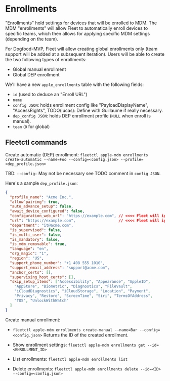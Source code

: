 # Enrollments

"Enrollments" hold settings for devices that will be enrolled to MDM.
The MDM "enrollments" will allow Fleet to automatically enroll devices to specific teams, which then allows for applying specific MDM settings (depending on the team).

For Dogfood-MVP, Fleet will allow creating global enrollments only (team support will be added at a subsequent iteration).
Users will be able to create the two following types of enrollments:
- Global manual enrollment
- Global DEP enrollment

We'll have a new `apple_enrollments` table with the following fields:
- `id` (used to deduce an "Enroll URL")
- `name`
- `config JSON`: holds enrollment config like "PayloadDisplayName", "AccessRights", TODO(lucas): Define with Guillaume if really necessary.
- `dep_config JSON`: holds DEP enrollment profile (`NULL` when enroll is manual).
- `team` (`0` for global)

## Fleetctl commands

Create automatic (DEP) enrollment:
`fleetctl apple-mdm enrollments create-automatic --name=Foo --config=<config.json> --profile=<dep_profile.json>`

TBD: `--config:` May not be necessary see TODO comment in `config JSON`. 

Here's a sample `dep_profile.json`:
```json
{
  "profile_name": "Acme Inc.",
  "allow`pairing": true,
  "auto_advance_setup": false,
  "await_device_configured": false,
  "configuration_web_url": "https://example.com", // <<<< Fleet will ignore and override this field.
  "url": "https://example.com",                   // <<<< Fleet will ignore and override this field.
  "department": "it@acme.com",
  "is_supervised": false,
  "is_multi_user": false,
  "is_mandatory": false,
  "is_mdm_removable": true,
  "language": "en",
  "org_magic": "1",
  "region": "US",
  "support_phone_number": "+1 408 555 1010",
  "support_email_address": "support@acme.com",
  "anchor_certs": [],
  "supervising_host_certs": [],
  "skip_setup_items": ["Accessibility", "Appearance", "AppleID", 
    "AppStore", "Biometric", "Diagnostics", "FileVault",
    "iCloudDiagnostics", "iCloudStorage", "Location", "Payment",
    "Privacy", "Restore", "ScreenTime", "Siri", "TermsOfAddress",
    "TOS", "UnlockWithWatch"
  ]
}
```

Create manual enrollment:
- `fleetctl apple-mdm enrollments create-manual --name=Bar --config=<config.json>`
Returns the ID of the created enrollment.

- Show enrollment settings:
    `fleetctl apple-mdm enrollments get --id=<ENROLLMENT_ID>`

- List enrollments:
	`fleetctl apple-mdm enrollments list`

- Delete enrollments:
    `fleetctl apple-mdm enrollments delete --id=<ID> --config=<config.json>`